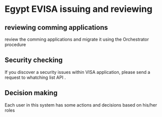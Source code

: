 # Egypt EVISA issuing and reviewing 


## reviewing comming applications

review the comming applications and migrate it using the Orchestrator procedure 

## Security checking  

If you discover a security issues within VISA application, please send a request to whatching list API .

## Decision making  

Each user in this system has some actions and decisions based on his/her roles 

